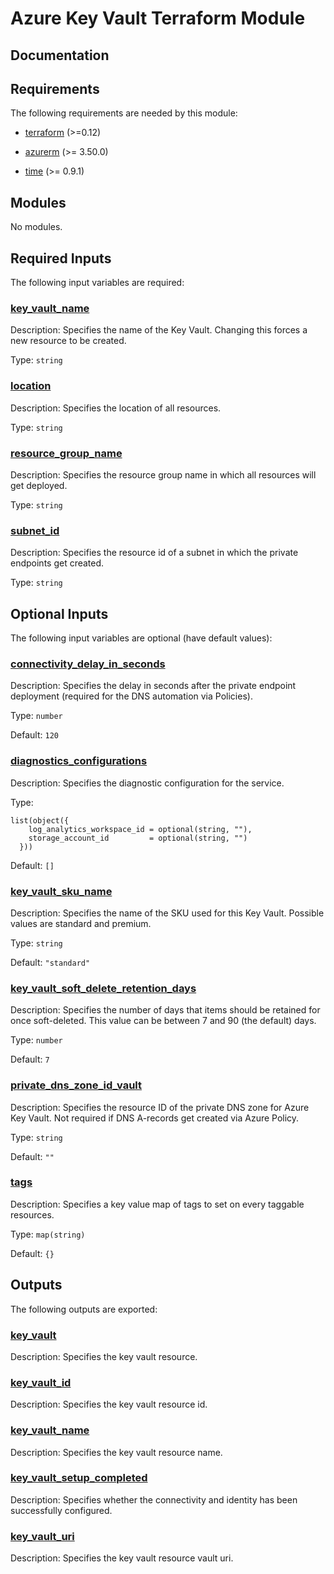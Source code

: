 <!-- BEGIN_TF_DOCS -->
# Azure Key Vault Terraform Module

## Documentation
<!-- markdownlint-disable MD033 -->

## Requirements

The following requirements are needed by this module:

- <a name="requirement_terraform"></a> [terraform](#requirement\_terraform) (>=0.12)

- <a name="requirement_azurerm"></a> [azurerm](#requirement\_azurerm) (>= 3.50.0)

- <a name="requirement_time"></a> [time](#requirement\_time) (>= 0.9.1)

## Modules

No modules.

<!-- markdownlint-disable MD013 -->
<!-- markdownlint-disable MD034 -->
## Required Inputs

The following input variables are required:

### <a name="input_key_vault_name"></a> [key\_vault\_name](#input\_key\_vault\_name)

Description: Specifies the name of the Key Vault. Changing this forces a new resource to be created.

Type: `string`

### <a name="input_location"></a> [location](#input\_location)

Description: Specifies the location of all resources.

Type: `string`

### <a name="input_resource_group_name"></a> [resource\_group\_name](#input\_resource\_group\_name)

Description: Specifies the resource group name in which all resources will get deployed.

Type: `string`

### <a name="input_subnet_id"></a> [subnet\_id](#input\_subnet\_id)

Description: Specifies the resource id of a subnet in which the private endpoints get created.

Type: `string`

## Optional Inputs

The following input variables are optional (have default values):

### <a name="input_connectivity_delay_in_seconds"></a> [connectivity\_delay\_in\_seconds](#input\_connectivity\_delay\_in\_seconds)

Description: Specifies the delay in seconds after the private endpoint deployment (required for the DNS automation via Policies).

Type: `number`

Default: `120`

### <a name="input_diagnostics_configurations"></a> [diagnostics\_configurations](#input\_diagnostics\_configurations)

Description: Specifies the diagnostic configuration for the service.

Type:

```hcl
list(object({
    log_analytics_workspace_id = optional(string, ""),
    storage_account_id         = optional(string, "")
  }))
```

Default: `[]`

### <a name="input_key_vault_sku_name"></a> [key\_vault\_sku\_name](#input\_key\_vault\_sku\_name)

Description: Specifies the name of the SKU used for this Key Vault. Possible values are standard and premium.

Type: `string`

Default: `"standard"`

### <a name="input_key_vault_soft_delete_retention_days"></a> [key\_vault\_soft\_delete\_retention\_days](#input\_key\_vault\_soft\_delete\_retention\_days)

Description: Specifies the number of days that items should be retained for once soft-deleted. This value can be between 7 and 90 (the default) days.

Type: `number`

Default: `7`

### <a name="input_private_dns_zone_id_vault"></a> [private\_dns\_zone\_id\_vault](#input\_private\_dns\_zone\_id\_vault)

Description: Specifies the resource ID of the private DNS zone for Azure Key Vault. Not required if DNS A-records get created via Azure Policy.

Type: `string`

Default: `""`

### <a name="input_tags"></a> [tags](#input\_tags)

Description: Specifies a key value map of tags to set on every taggable resources.

Type: `map(string)`

Default: `{}`

## Outputs

The following outputs are exported:

### <a name="output_key_vault"></a> [key\_vault](#output\_key\_vault)

Description: Specifies the key vault resource.

### <a name="output_key_vault_id"></a> [key\_vault\_id](#output\_key\_vault\_id)

Description: Specifies the key vault resource id.

### <a name="output_key_vault_name"></a> [key\_vault\_name](#output\_key\_vault\_name)

Description: Specifies the key vault resource name.

### <a name="output_key_vault_setup_completed"></a> [key\_vault\_setup\_completed](#output\_key\_vault\_setup\_completed)

Description: Specifies whether the connectivity and identity has been successfully configured.

### <a name="output_key_vault_uri"></a> [key\_vault\_uri](#output\_key\_vault\_uri)

Description: Specifies the key vault resource vault uri.

<!-- markdownlint-enable -->


<!-- END_TF_DOCS -->